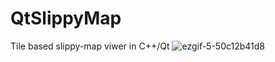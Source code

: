 # QtSlippyMap
Tile based slippy-map viwer in C++/Qt
![ezgif-5-50c12b41d8](https://github.com/youngm1n/QtSlippyMap/assets/135795086/8003e38b-6f3f-4787-b8fe-0011d9cdcee9)
